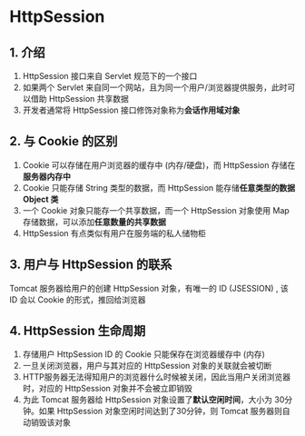 # HttpSession

## 1. 介绍

1. HttpSession 接口来自 Servlet 规范下的一个接口
2. 如果两个 Servlet 来自同一个网站，且为同一个用户/浏览器提供服务，此时可以借助 HttpSession 共享数据
3. 开发者通常将 HttpSession 接口修饰对象称为**会话作用域对象**
   
##  2. 与 Cookie 的区别

1. Cookie 可以存储在用户浏览器的缓存中 (内存/硬盘)，而 HttpSession 存储在**服务器内存中**
2. Cookie 只能存储 String 类型的数据，而 HttpSession 能存储**任意类型的数据 Object 类**
3. 一个 Cookie 对象只能存一个共享数据，而一个 HttpSession 对象使用 Map 存储数据，可以添加**任意数量的共享数据**
4. HttpSession 有点类似有用户在服务端的私人储物柜
   
## 3. 用户与 HttpSession 的联系

Tomcat 服务器给用户的创建 HttpSession 对象，有唯一的 ID (JSESSION) , 该 ID 会以 Cookie 的形式，推回给浏览器

## 4. HttpSession 生命周期

1. 存储用户 HttpSession ID 的 Cookie 只能保存在浏览器缓存中 (内存)
2. 一旦关闭浏览器，用户与其对应的 HttpSession 对象的关联就会被切断
3. HTTP服务器无法得知用户的浏览器什么时候被关闭，因此当用户关闭浏览器时，对应的 HttpSession 对象并不会被立即销毁
4. 为此 Tomcat 服务器给 HttpSession 对象设置了**默认空闲时间**，大小为 30分钟。如果 HttpSession 对象空闲时间达到了30分钟，则 Tomcat 服务器则自动销毁该对象

